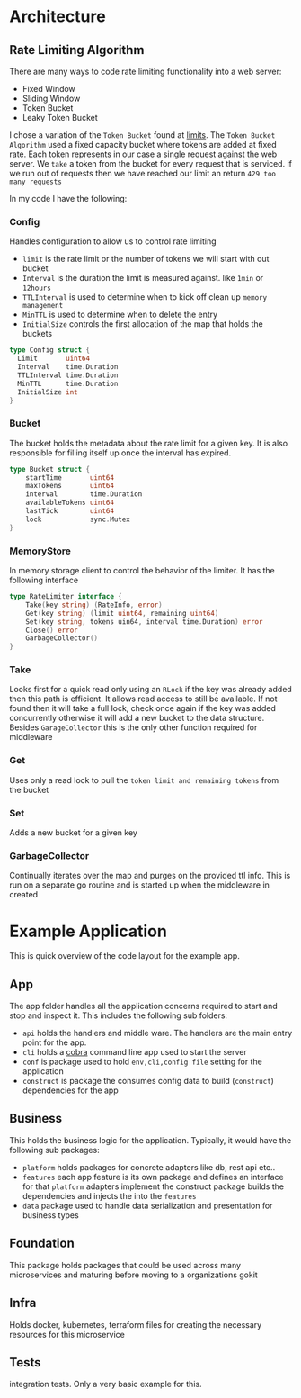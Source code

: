 # Architecture
## Rate Limiting Algorithm 
There are many ways to code rate limiting functionality into a web server:
- Fixed Window
- Sliding Window
- Token Bucket
- Leaky Token Bucket 

I chose a variation of the `Token Bucket` found at [limits](foundation/limits/limits.go).
The `Token Bucket Algorithm` used a fixed capacity bucket where tokens are added
at fixed rate. Each token represents in our case a single request against the 
web server. We `take` a token from the bucket for every request that is serviced.
if we run out of requests then we have reached our limit an return `429 too many requests` 

In my code I have the following:

### Config
Handles configuration to allow us to control rate limiting
- `limit` is the rate limit or the number of tokens we will start with out bucket
- `Interval` is the duration the limit is measured against. like `1min` or `12hours`
- `TTLInterval` is used to determine when to kick off clean up `memory management`
- `MinTTL` is used to determine when to delete the entry
- `InitialSize` controls the first allocation of the map that holds the buckets
```go
type Config struct {
  Limit       uint64
  Interval    time.Duration
  TTLInterval time.Duration
  MinTTL      time.Duration
  InitialSize int
}
```

### Bucket
The bucket holds the metadata about the rate limit for a given key. It is also responsible
for filling itself up once the interval has expired.

```go
type Bucket struct {
	startTime       uint64
	maxTokens       uint64
	interval        time.Duration
	availableTokens uint64
	lastTick        uint64
	lock            sync.Mutex
}

```

### MemoryStore
In memory storage client to control the behavior of the limiter. It has the 
following interface

```go
type RateLimiter interface {
	Take(key string) (RateInfo, error)
	Get(key string) (limit uint64, remaining uint64)
	Set(key string, tokens uin64, interval time.Duration) error
	Close() error
	GarbageCollector()
}
```

### Take
Looks first for a quick read only using an `RLock` if the key was already added
then this path is efficient. It allows read access to still be available. If not
found then it will take a full lock, check once again if the key was added concurrently
otherwise it will add a new bucket to the data structure. Besides `GarageCollector` this
is the only other function required for middleware


### Get
Uses only a read lock to pull the `token limit and remaining tokens` from the bucket

### Set
Adds a new bucket for a given key

### GarbageCollector
Continually iterates over the map and purges on the provided ttl info. This is run
on a separate go routine and is started up when the middleware in created


# Example Application
This is quick overview of the code layout for the example app. 

## App
The app folder handles all the application concerns required to start and stop and inspect it.
This includes the following sub folders:

- `api` holds the handlers and middle ware. The handlers are the main entry point for the app.
- `cli` holds a [cobra](https://github.com/spf13/cobra) command line app used to start the server
- `conf` is package used to hold `env,cli,config file` setting for the application
- `construct` is package the consumes config data to build (`construct`) dependencies for the app


## Business
This holds the business logic for the application. Typically, it would have the following
sub packages:
- `platform` holds packages for concrete adapters like db, rest api etc..
- `features` each app feature is its own package and defines an interface for that `platform` adapters implement the construct package builds the dependencies and injects the into the `features`
- `data` package used to handle data serialization and presentation for business types

## Foundation
This package holds packages that could be used across many microservices and maturing before moving to a organizations gokit

## Infra
Holds docker, kubernetes, terraform files for creating the necessary resources for this microservice

## Tests
integration tests. Only a very basic example for this.
             